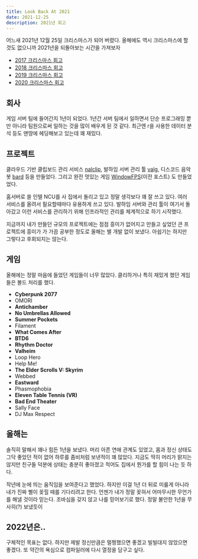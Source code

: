 ```yaml
---
title: Look Back At 2021
date: 2021-12-25
description: 2021년 회고
---
```


어느새 2021년 12월 25일 크리스마스가 되어 버렸다. 올해에도 역시 크리스마스에 할 것도 없으니까 2021년을 되돌아보는 시간을 가져보자

- [2017 크리스마스 회고](/2017-12-25-Look-Back-At-2017/)
- [2018 크리스마스 회고](/2018-12-25-Look-Back-At-2018/)
- [2019 크리스마스 회고](/2019-12-25-Look-Back-At-2019/)
- [2020 크리스마스 회고](/2019-12-25-Look-Back-At-2020/)

## 회사

게임 서버 팀에 들어간지 1년이 되었다. 1년간 서버 팀에서 일하면서 단순 프로그래밍 뿐만 아니라 팀원으로써 일하는 것을 많이 배우게 된 것 같다. 최근엔 r을 사용한 데이터 분석 등도 맨땅에 헤딩해보고 있는데 꽤 재밌다.

## 프로젝트

클라우드 기반 클립보드 관리 서비스 [nalclip](https://www.youtube.com/watch?v=7eBNd_7IwRA), 발하임 서버 관리 툴 [valg](https://github.com/20chan/valg), 디스코드 음악 봇 [bard](https://github.com/20chan/bard) 등을 만들었다. 그리고 완전 멋있는 게임 [WindowFPS](/2021-11-05-WinAPI-Except-Its-Unity)(이전 포스트) 도 만들었었다.

홈서버로 쓸 인텔 NCU를 사 집에서 돌리고 있고 정말 생각보다 꽤 잘 쓰고 있다. 여러 서비스를 올려서 필요할때마다 유용하게 쓰고 있다. 발하임 서버와 관리 툴이 여기서 돌아갔고 이런 서비스를 관리하기 위해 인프라적인 관리를 체계적으로 하기 시작했다.

지금까지 내가 만들던 규모의 프로젝트에는 점점 흥미가 없어지고 만들고 싶었던 큰 프로젝트에 흥미가 가 가끔 공부한 정도로 올해는 별 개발 없이 보냈다. 아쉽기는 하지만 그렇다고 후회되지는 않는다.

## 게임

올해에는 정말 마음에 들었던 게임들이 너무 많았다. 클리하거나 특히 재밌게 했던 게임들은 볼드 처리를 했다.

- **Cyberpunk 2077**
- OMORI
- **Antichamber**
- **No Umbrellas Allowed**
- **Summer Pockets**
- Filament
- **What Comes After**
- **BTD6**
- **Rhythm Doctor**
- **Valheim**
- Loop Hero
- Help Me!
- **The Elder Scrolls V: Skyrim**
- Webbed
- **Eastward**
- Phasmophobia
- **Eleven Table Tennis (VR)**
- **Bad End Theater**
- Sally Face
- DJ Max Respect

## 올해는

솔직히 말해서 꽤나 힘든 1년을 보냈다. 머리 아픈 연애 관계도 있었고, 몸과 정신 상태도 그닥 좋았던 적이 없어 하루를 좀비처럼 보낸적이 꽤 많았다. 지금도 딱히 머리가 맑지는 않지만 친구들 덕분에 상태는 충분히 좋아졌고 적어도 집에서 뭔가를 할 힘이 나는 듯 하다.

작년에 눈에 띄는 움직임을 보여준다고 했었다. 하지만 이걸 1년 더 뒤로 미룰게 아니라 내가 진짜 삘이 꽂힐 때를 기다리려고 한다. 언젠가 내가 정말 꽂혀서 어마무시한 무언가를 해낼 것이라 믿는다. 조바심을 갖지 않고 나를 믿어보기로 했다. 정말 불안한 1년을 무사히(?) 보냈듯이

## 2022년은..

구체적인 목표는 없다. 하지만 제발 정신만큼은 멀쩡했으면 좋겠고 빌빌대지 않았으면 좋겠다. 또 약간의 욕심으로 컴파일러에 다시 열정을 담구고 싶다.
